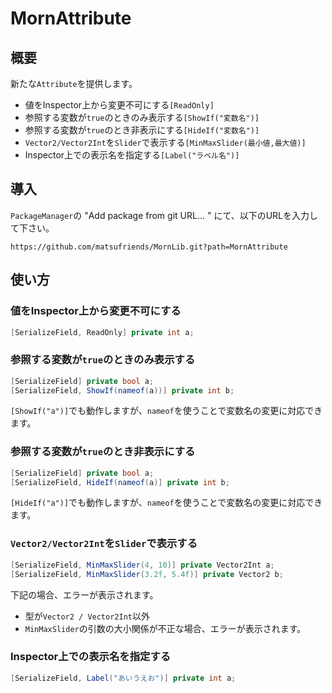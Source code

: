 ﻿# MornAttribute

## 概要

新たな`Attribute`を提供します。

- 値をInspector上から変更不可にする`[ReadOnly]`
- 参照する変数が`true`のときのみ表示する`[ShowIf("変数名")]`
- 参照する変数が`true`のとき非表示にする`[HideIf("変数名")]`
- `Vector2/Vector2Int`を`Slider`で表示する`[MinMaxSlider(最小値,最大値)]`
- Inspector上での表示名を指定する`[Label("ラベル名")]`

## 導入

`PackageManager`の "Add package from git URL... " にて、以下のURLを入力して下さい。

```
https://github.com/matsufriends/MornLib.git?path=MornAttribute
```

## 使い方

### 値をInspector上から変更不可にする

``` csharp
[SerializeField, ReadOnly] private int a;
```

### 参照する変数が`true`のときのみ表示する

``` csharp
[SerializeField] private bool a;
[SerializeField, ShowIf(nameof(a))] private int b;
```

`[ShowIf("a")]`でも動作しますが、`nameof`を使うことで変数名の変更に対応できます。

### 参照する変数が`true`のとき非表示にする

``` csharp
[SerializeField] private bool a;
[SerializeField, HideIf(nameof(a)] private int b;
```

`[HideIf("a")]`でも動作しますが、`nameof`を使うことで変数名の変更に対応できます。

### `Vector2/Vector2Int`を`Slider`で表示する

``` csharp
[SerializeField, MinMaxSlider(4, 10)] private Vector2Int a;
[SerializeField, MinMaxSlider(3.2f, 5.4f)] private Vector2 b;
```

下記の場合、エラーが表示されます。

- 型が`Vector2 / Vector2Int`以外
- `MinMaxSlider`の引数の大小関係が不正な場合、エラーが表示されます。

### Inspector上での表示名を指定する

``` csharp
[SerializeField, Label("あいうえお")] private int a;
```
